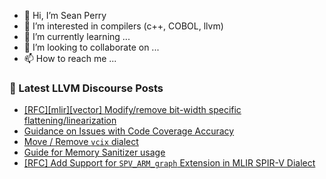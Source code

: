- 👋 Hi, I’m Sean Perry
- 👀 I’m interested in compilers (c++, COBOL, llvm)
- 🌱 I’m currently learning ...
- 💞️ I’m looking to collaborate on ...
- 📫 How to reach me ...

<!---
s66perry/s66perry is a ✨ special ✨ repository because its `README.md` (this file) appears on your GitHub profile.
You can click the Preview link to take a look at your changes.
--->
### 📕 Latest LLVM Discourse Posts

<!-- DISCOURSE-LLVM:START -->
- [[RFC][mlir][vector] Modify/remove bit-width specific flattening/linearization](https://discourse.llvm.org/t/rfc-mlir-vector-modify-remove-bit-width-specific-flattening-linearization/86876#post_6)
- [Guidance on Issues with Code Coverage Accuracy](https://discourse.llvm.org/t/guidance-on-issues-with-code-coverage-accuracy/86459#post_2)
- [Move / Remove `vcix` dialect](https://discourse.llvm.org/t/move-remove-vcix-dialect/86920?page=2#post_33)
- [Guide for Memory Sanitizer usage](https://discourse.llvm.org/t/guide-for-memory-sanitizer-usage/86796#post_5)
- [[RFC] Add Support for `SPV_ARM_graph` Extension in MLIR SPIR-V Dialect](https://discourse.llvm.org/t/rfc-add-support-for-spv-arm-graph-extension-in-mlir-spir-v-dialect/86947#post_3)
<!-- DISCOURSE-LLVM:END -->
